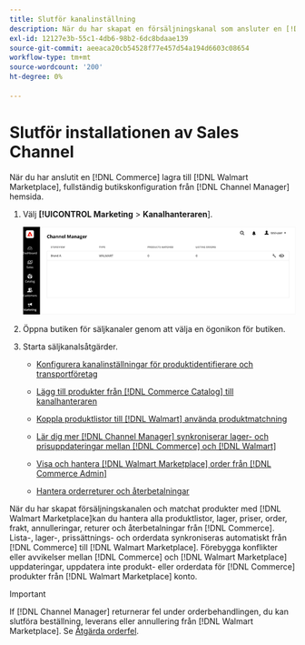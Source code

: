```yaml
---
title: Slutför kanalinställning
description: När du har skapat en försäljningskanal som ansluter en [!DNL Commerce] Lagra vy till [!DNL Walmart Marketplace]öppnar du kanalen och slutför kanalkonfigurationen. Börja sedan med att lägga till produkter, hantera listor, lager, priser och beställningar från [!DNL Channel Manager].'
exl-id: 12127e3b-55c1-4db6-98b2-6dc8bdaae139
source-git-commit: aeeaca20cb54528f77e457d54a194d6603c08654
workflow-type: tm+mt
source-wordcount: '200'
ht-degree: 0%

---
```


# Slutför installationen av Sales Channel

När du har anslutit en [!DNL Commerce] lagra till [!DNL Walmart Marketplace], fullständig butikskonfiguration från [!DNL Channel Manager] hemsida.

1. Välj **[!UICONTROL Marketing** > **Kanalhanteraren**].

   ![Hantera Channel Manager-butiker](assets/channel-manager-setup-first-store.png)

1. Öppna butiken för säljkanaler genom att välja en ögonikon för butiken.

1. Starta säljkanalsåtgärder.

   - [Konfigurera kanalinställningar för produktidentifierare och transportföretag](settings-overview.md)

   - [Lägg till produkter från [!DNL Commerce Catalog] till kanalhanteraren](add-products-to-channel-store.md)

   - [Koppla produktlistor till [!DNL Walmart] använda produktmatchning](connect-listings-to-marketplace.md)

   - [Lär dig mer [!DNL Channel Manager] synkroniserar lager- och prisuppdateringar mellan [!DNL Commerce] och [!DNL Walmart]](inventory-and-price-updates.md)

   - [Visa och hantera [!DNL Walmart Marketplace] order från [!DNL Commerce Admin]](manage-orders.md)

   - [Hantera orderreturer och återbetalningar](return-refund-orders.md)

När du har skapat försäljningskanalen och matchat produkter med [!DNL Walmart Marketplace]kan du hantera alla produktlistor, lager, priser, order, frakt, annulleringar, returer och återbetalningar från [!DNL Commerce]. Lista-, lager-, prissättnings- och orderdata synkroniseras automatiskt från [!DNL Commerce] till [!DNL Walmart Marketplace]. Förebygga konflikter eller avvikelser mellan [!DNL Commerce] och [!DNL Walmart Marketplace] uppdateringar, uppdatera inte produkt- eller orderdata för [!DNL Commerce] produkter från [!DNL Walmart Marketplace] konto.

>[!IMPORTANT]
>
>If [!DNL Channel Manager] returnerar fel under orderbehandlingen, du kan slutföra beställning, leverans eller annullering från [!DNL Walmart Marketplace]. Se [Åtgärda orderfel](process-orders.md#fix-order-errors).
